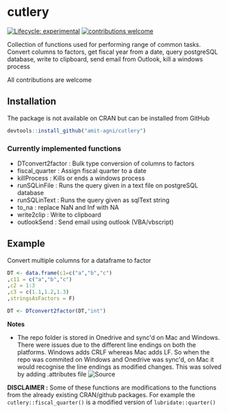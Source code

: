 # cutlery

<!-- badges: start -->

[![Lifecycle: experimental](https://img.shields.io/badge/lifecycle-experimental-orange.svg)](https://www.tidyverse.org/lifecycle/#experimental)
[![contributions welcome](https://img.shields.io/badge/contributions-welcome-brightgreen.svg?style=flat)](https://github.com/dwyl/esta/issues)

<!-- badges: end -->

Collection of functions used for performing range of common tasks. Convert columns to factors, get fiscal year from a date, query postgreSQL database, write to clipboard, send email from Outlook, kill a windows process

All contributions are welcome

## Installation

The package is not available on CRAN but can be installed from GitHub 

``` r
devtools::install_github("amit-agni/cutlery")
```

### Currently implemented functions

* DTconvert2factor	: Bulk type conversion of columns to factors
* fiscal_quarter	  : Assign fiscal quarter to a date
* killProcess	      : Kills or ends a windows process
* runSQLinFile	    : Runs the query given in a text file on postgreSQL database
* runSQLinText	    : Runs the query given as sqlText string
* to_na	            : replace NaN and Inf with NA
* write2clip	      : Write to clipboard
* outlookSend       : Send email using outlook (VBA/vbscript)


## Example

Convert multiple columns for a dataframe to factor

``` r
DT <- data.frame(c1=c("a","b","c")
,c11 = c("a","b","c")
,c2 = 1:3
,c3 = c(1.1,1.2,1.3)
,stringsAsFactors = F)

DT <- DTconvert2factor(DT,"int")

```
**Notes**
* The repo folder is stored in Onedrive and sync'd on Mac and Windows. There were issues due to the different line endings on both the platforms. Windows adds CRLF whereas Mac adds LF. So when the repo was commited on Windows and Onedrive was sync'd, on Mac it would recognise the line endings as modified changes. This was solved by adding .attributes file ![Source](https://help.github.com/en/github/using-git/configuring-git-to-handle-line-endings#refreshing-a-repository-after-changing-line-endings)

**DISCLAIMER :** Some of these functions are modifications to the functions from the already existing CRAN/github packages. For example the `cutlery::fiscal_quarter()` is a modified version of `lubridate::quarter()`   
